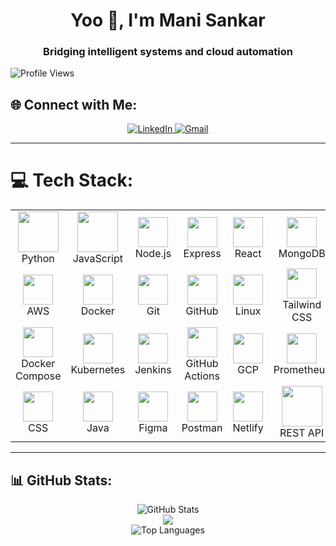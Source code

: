 <h1 align="center">Yoo 👋, I'm Mani Sankar</h1>
<h3 align="center">Bridging intelligent systems and cloud automation</h3>

![Profile Views](https://komarev.com/ghpvc/?username=Manisankarrr&color=2d2d2d&labelColor=ffffff&style=flat-square)

## 🌐 Connect with Me:
<p align="center">
  <a href="https://linkedin.com/in/Manisankarrr" target="_blank">
    <img src="https://img.shields.io/badge/LinkedIn-%230077B5.svg?style=for-the-badge&logo=linkedin&logoColor=white" alt="LinkedIn"/>
  </a>
  <a href="mailto:manish.u2416@gmail.com">
    <img src="https://img.shields.io/badge/Gmail-D14836?style=for-the-badge&logo=gmail&logoColor=white" alt="Gmail"/>
  </a>
</p>

---

# 💻 Tech Stack:
<table align="center">
  <tr>
    <td align="center" width="96">
      <img src="https://techstack-generator.vercel.app/python-icon.svg" width="65" height="65"/><br>Python
    </td>
    <td align="center" width="96">
      <img src="https://techstack-generator.vercel.app/js-icon.svg" width="65" height="65"/><br>JavaScript
    </td>
    <td align="center" width="96">
      <img src="https://skillicons.dev/icons?i=nodejs" width="48" height="48"/><br>Node.js
    </td>
    <td align="center" width="96">
      <img src="https://skillicons.dev/icons?i=express" width="48" height="48"/><br>Express
    </td>
    <td align="center" width="96">
      <img src="https://skillicons.dev/icons?i=react" width="48" height="48"/><br>React
    </td>
    <td align="center" width="96">
      <img src="https://skillicons.dev/icons?i=mongodb" width="48" height="48"/><br>MongoDB
    </td>
    <td align="center" width="96">
      <img src="https://skillicons.dev/icons?i=mysql" width="48" height="48"/><br>MySQL
    </td>
  </tr>
  <tr>
    <td align="center" width="96">
      <img src="https://skillicons.dev/icons?i=aws" width="48" height="48"/><br>AWS
    </td>
    <td align="center" width="96">
      <img src="https://skillicons.dev/icons?i=docker" width="48" height="48"/><br>Docker
    </td>
    <td align="center" width="96">
      <img src="https://skillicons.dev/icons?i=git" width="48" height="48"/><br>Git
    </td>
    <td align="center" width="96">
      <img src="https://skillicons.dev/icons?i=github" width="48" height="48"/><br>GitHub
    </td>
    <td align="center" width="96">
      <img src="https://skillicons.dev/icons?i=linux" width="48" height="48"/><br>Linux
    </td>
    <td align="center" width="96">
      <img src="https://skillicons.dev/icons?i=tailwind" width="48" height="48"/><br>Tailwind CSS
    </td>
    <td align="center" width="96">
      <img src="https://skillicons.dev/icons?i=html" width="48" height="48"/><br>HTML
    </td>
  </tr>
  <tr>
    <td align="center" width="96">
      <img src="https://skillicons.dev/icons?i=docker" width="48" height="48"/><br>Docker Compose
    </td>
    <td align="center" width="96">
      <img src="https://skillicons.dev/icons?i=kubernetes" width="48" height="48"/><br>Kubernetes
    </td>
    <td align="center" width="96">
      <img src="https://skillicons.dev/icons?i=jenkins" width="48" height="48"/><br>Jenkins
    </td>
    <td align="center" width="96">
      <img src="https://skillicons.dev/icons?i=githubactions" width="48" height="48"/><br>GitHub Actions
    </td>
    <td align="center" width="96">
      <img src="https://skillicons.dev/icons?i=gcp" width="48" height="48"/><br>GCP
    </td>
    <td align="center" width="96">
      <img src="https://skillicons.dev/icons?i=prometheus" width="48" height="48"/><br>Prometheus
    </td>
    <td align="center" width="96">
      <img src="https://skillicons.dev/icons?i=grafana" width="48" height="48"/><br>Grafana
    </td>
  </tr>
  <tr>
    <td align="center" width="96">
      <img src="https://skillicons.dev/icons?i=css" width="48" height="48"/><br>CSS
    </td>
    <td align="center" width="96">
      <img src="https://skillicons.dev/icons?i=java" width="48" height="48"/><br>Java
    </td>
    <td align="center" width="96">
      <img src="https://skillicons.dev/icons?i=figma" width="48" height="48"/><br>Figma
    </td>
    <td align="center" width="96">
      <img src="https://skillicons.dev/icons?i=postman" width="48" height="48"/><br>Postman
    </td>
    <td align="center" width="96">
      <img src="https://skillicons.dev/icons?i=netlify" width="48" height="48"/><br>Netlify
    </td>
    <td align="center" width="96">
      <img src="https://techstack-generator.vercel.app/restapi-icon.svg" width="65" height="65"/><br>REST API
    </td>
    <td align="center" width="96">
      <!-- Empty to balance layout -->
    </td>
  </tr>
</table>

---

## 📊 GitHub Stats:
<p align="center">
  <img src="https://github-readme-stats.vercel.app/api?username=Manisankarrr&theme=dark&hide_border=false&include_all_commits=false&count_private=false" alt="GitHub Stats"/><br/>
  <img src="https://nirzak-streak-stats.vercel.app/?user=Manisankarrr&theme=dark&hide_border=false"/><br/>
  <img src="https://github-readme-stats.vercel.app/api/top-langs/?username=Manisankarrr&theme=dark&hide_border=false&include_all_commits=false&count_private=false&layout=compact" alt="Top Languages"/>
</p>
